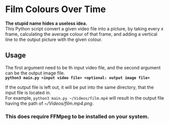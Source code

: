 # Film Colours Over Time

**The stupid name hides a useless idea.**\
This Python script convert a given video file into a picture, by taking every *x* frame, calculating the average colour of that frame, and adding a vertical line to the output picture with the given colour.

## Usage
The first argument need to be th input video file, and the second argument can be the output image file.\
**`python3 main.py <input video file> <optional: output image file>`**

If the output file is left out, it will be put into the same directory, that the input file is located in.\
For example, `python3 main.py ~/Videos/film.mp4` will result in the output file having the path of *~/Videos/film.mp4.png*.

### This does require FFMpeg to be installed on your system.
